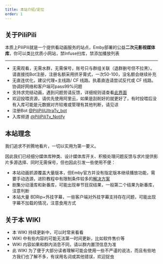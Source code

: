 ```yaml
---
title: 本站介绍/定位
order: 1
---
```

## 关于PiliPili
本质上PiliPili就是一个提供看动画服务的站点，Emby部署的公益**二次元影视媒体库**，你可以类比优质小网站，禁Infuse扫库，禁添加播放列表

---
- 无需观看，无需水群，无需保号，账号只与群组关联（退群删号但不拉黑）。请直接找Bot注册，注册名额采用挤牙膏式，一次50-100，没名额会继续补充
- 无直连优化，建议代理+主线路/ CF 线路。执着直连请尝试反代或 CF 线路。协调好网络和客户端可pass99%问题
- 支持求完结动画，遇到问题劳请反馈，详细规则请查看[此界面](/about/002.html)
- 欢迎投喂资源，请优先使用阿里云，如果是刮削好的就更好了，有时投喂后没有入库可能是元数据对齐较难或管理有其他判断，请见谅
- 注册Bot [@PiliPiliUltraTv_bot](https://t.me/PiliPiliUltraTv_bot)
- 入库频道 [@PiliPiliTv_Notify](https://t.me/PiliPiliTv_Notify)
## 本站理念
我们追求不折腾地看片，一切以实用为第一要义。

因此我们已经细分媒体库种类、设计媒体库开关、积极处理问题反馈与求片提供影片多源选择、同时无需保号，但也因此引发一些使用不便：
- 本站动画抓源覆盖大量版本，但Emby官方并没有指定版本继续播放功能，需要手动选源，进阶教程中有限制条件较多的[解决方案](/advanced/004.html)
- 剧集分动漫库和新番库，可能出现单节目双结果，一般第二个结果为新番库，注意判断
- 本站大量 BDRip+外挂字幕，一些客户端对外挂字幕支持存在问题，可能出现字幕不加载的情况，注意食用方式
## 关于本 WIKI
- 本 WIKI 持续更新中，可以时常来看看
- WIKI 中有些内容的可能无法第一时间更新，比如软件售价等
- WIKI 内容如果和群内消息不同，请以群内置顶信息为准
- 此 WIKI 为了便于大部分读者理解可能会使用一些不严谨的说法，而且有些地方我们也了解不多，有误用名词或其他错误，欢迎捉虫